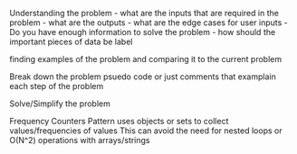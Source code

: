 Understanding the problem
    - what are the inputs that are required in the problem
    - what are the outputs
    - what are the edge cases for user inputs 
    - Do you have enough information to solve the problem
    - how should the important pieces of data be label 


finding examples of the problem
    and comparing it to the current problem


Break down the problem
    psuedo code or just comments that examplain each step of the problem


Solve/Simplify the problem


Frequency Counters
Pattern uses objects or sets to collect values/frequencies of values
This can avoid the need for nested loops or O(N^2) operations with arrays/strings

